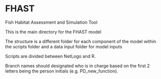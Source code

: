 # FHAST
Fish Habitat Assessment and Simulation Tool 

This is the main directory for the FHAST model 

The structure is a different folder for each component of the model within the scripts folder and a data input folder for model inputs

Scripts are divided between NetLogo and R.

Branch names should designated who is in charge based on the first 2 letters being the person initials (e.g. PD_new_function).

